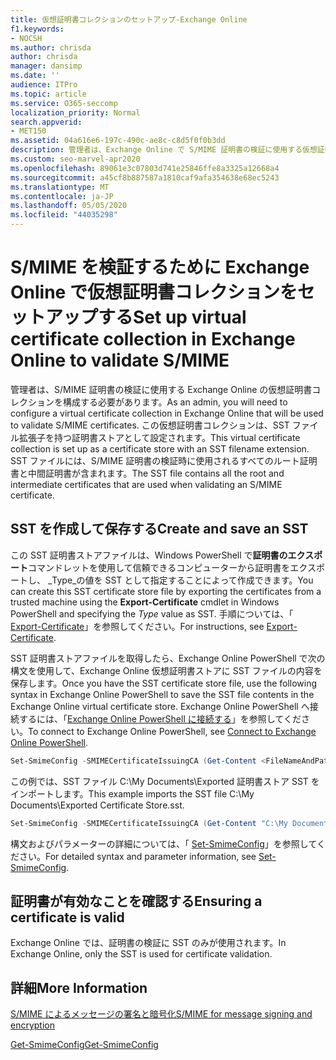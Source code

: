 ```yaml
---
title: 仮想証明書コレクションのセットアップ-Exchange Online
f1.keywords:
- NOCSH
ms.author: chrisda
author: chrisda
manager: dansimp
ms.date: ''
audience: ITPro
ms.topic: article
ms.service: O365-seccomp
localization_priority: Normal
search.appverid:
- MET150
ms.assetid: 04a616e6-197c-490c-ae8c-c8d5f0f0b3dd
description: 管理者は、Exchange Online で S/MIME 証明書の検証に使用する仮想証明書コレクションを作成する方法について説明します。
ms.custom: seo-marvel-apr2020
ms.openlocfilehash: 89061e3c07803d741e25846ffe8a3325a12668a4
ms.sourcegitcommit: a45cf8b887587a1810caf9afa354638e68ec5243
ms.translationtype: MT
ms.contentlocale: ja-JP
ms.lasthandoff: 05/05/2020
ms.locfileid: "44035298"
---
```

# <a name="set-up-virtual-certificate-collection-in-exchange-online-to-validate-smime"></a><span data-ttu-id="02c7e-103">S/MIME を検証するために Exchange Online で仮想証明書コレクションをセットアップする</span><span class="sxs-lookup"><span data-stu-id="02c7e-103">Set up virtual certificate collection in Exchange Online to validate S/MIME</span></span>

<span data-ttu-id="02c7e-104">管理者は、S/MIME 証明書の検証に使用する Exchange Online の仮想証明書コレクションを構成する必要があります。</span><span class="sxs-lookup"><span data-stu-id="02c7e-104">As an admin, you will need to configure a virtual certificate collection in Exchange Online that will be used to validate S/MIME certificates.</span></span> <span data-ttu-id="02c7e-105">この仮想証明書コレクションは、SST ファイル拡張子を持つ証明書ストアとして設定されます。</span><span class="sxs-lookup"><span data-stu-id="02c7e-105">This virtual certificate collection is set up as a certificate store with an SST filename extension.</span></span> <span data-ttu-id="02c7e-106">SST ファイルには、S/MIME 証明書の検証時に使用されるすべてのルート証明書と中間証明書が含まれます。</span><span class="sxs-lookup"><span data-stu-id="02c7e-106">The SST file contains all the root and intermediate certificates that are used when validating an S/MIME certificate.</span></span>

## <a name="create-and-save-an-sst"></a><span data-ttu-id="02c7e-107">SST を作成して保存する</span><span class="sxs-lookup"><span data-stu-id="02c7e-107">Create and save an SST</span></span>

<span data-ttu-id="02c7e-108">この SST 証明書ストアファイルは、Windows PowerShell で**証明書のエクスポート**コマンドレットを使用して信頼できるコンピューターから証明書をエクスポートし、 _Type_の値を SST として指定することによって作成できます。</span><span class="sxs-lookup"><span data-stu-id="02c7e-108">You can create this SST certificate store file by exporting the certificates from a trusted machine using the **Export-Certificate** cmdlet in Windows PowerShell and specifying the _Type_ value as SST.</span></span> <span data-ttu-id="02c7e-109">手順については、「 [Export-Certificate](https://docs.microsoft.com/powershell/module/pkiclient/export-certificate)」を参照してください。</span><span class="sxs-lookup"><span data-stu-id="02c7e-109">For instructions, see [Export-Certificate](https://docs.microsoft.com/powershell/module/pkiclient/export-certificate).</span></span>

<span data-ttu-id="02c7e-110">SST 証明書ストアファイルを取得したら、Exchange Online PowerShell で次の構文を使用して、Exchange Online 仮想証明書ストアに SST ファイルの内容を保存します。</span><span class="sxs-lookup"><span data-stu-id="02c7e-110">Once you have the SST certificate store file, use the following syntax in Exchange Online PowerShell to save the SST file contents in the Exchange Online virtual certificate store.</span></span> <span data-ttu-id="02c7e-111">Exchange Online PowerShell へ接続するには、「[Exchange Online PowerShell に接続する](https://docs.microsoft.com/powershell/exchange/exchange-online/connect-to-exchange-online-powershell/connect-to-exchange-online-powershell)」を参照してください。</span><span class="sxs-lookup"><span data-stu-id="02c7e-111">To connect to Exchange Online PowerShell, see [Connect to Exchange Online PowerShell](https://docs.microsoft.com/powershell/exchange/exchange-online/connect-to-exchange-online-powershell/connect-to-exchange-online-powershell).</span></span>

```PowerShell
Set-SmimeConfig -SMIMECertificateIssuingCA (Get-Content <FileNameAndPath>.sst -Encoding Byte)
```

<span data-ttu-id="02c7e-112">この例では、SST ファイル C:\My Documents\Exported 証明書ストア SST をインポートします。</span><span class="sxs-lookup"><span data-stu-id="02c7e-112">This example imports the SST file C:\My Documents\Exported Certificate Store.sst.</span></span>

```PowerShell
Set-SmimeConfig -SMIMECertificateIssuingCA (Get-Content "C:\My Documents\Exported Certificate Store.sst" -Encoding Byte)
```

<span data-ttu-id="02c7e-113">構文およびパラメーターの詳細については、「 [Set-SmimeConfig](https://docs.microsoft.com/powershell/module/exchange/encryption-and-certificates/set-smimeconfig)」を参照してください。</span><span class="sxs-lookup"><span data-stu-id="02c7e-113">For detailed syntax and parameter information, see [Set-SmimeConfig](https://docs.microsoft.com/powershell/module/exchange/encryption-and-certificates/set-smimeconfig).</span></span>

## <a name="ensuring-a-certificate-is-valid"></a><span data-ttu-id="02c7e-114">証明書が有効なことを確認する</span><span class="sxs-lookup"><span data-stu-id="02c7e-114">Ensuring a certificate is valid</span></span>

<span data-ttu-id="02c7e-115">Exchange Online では、証明書の検証に SST のみが使用されます。</span><span class="sxs-lookup"><span data-stu-id="02c7e-115">In Exchange Online, only the SST is used for certificate validation.</span></span>

## <a name="more-information"></a><span data-ttu-id="02c7e-116">詳細</span><span class="sxs-lookup"><span data-stu-id="02c7e-116">More Information</span></span>

[<span data-ttu-id="02c7e-117">S/MIME によるメッセージの署名と暗号化</span><span class="sxs-lookup"><span data-stu-id="02c7e-117">S/MIME for message signing and encryption</span></span>](s-mime-for-message-signing-and-encryption.md)

[<span data-ttu-id="02c7e-118">Get-SmimeConfig</span><span class="sxs-lookup"><span data-stu-id="02c7e-118">Get-SmimeConfig</span></span>](https://docs.microsoft.com/powershell/module/exchange/encryption-and-certificates/get-smimeconfig)
